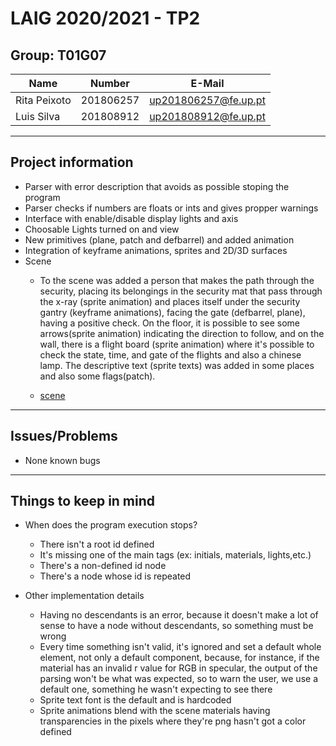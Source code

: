 # LAIG 2020/2021 - TP2

## Group: T01G07

| Name             | Number    | E-Mail              |
| ---------------- | --------- | --------------------|
| Rita Peixoto     | 201806257 | up201806257@fe.up.pt|
| Luis Silva       | 201808912 | up201808912@fe.up.pt|


----
## Project information
- Parser with error description that avoids as possible stoping the program
- Parser checks if numbers are floats or ints and gives propper warnings
- Interface with enable/disable display lights and axis
- Choosable Lights turned on and view
- New primitives (plane, patch and defbarrel) and added animation 
- Integration of keyframe animations, sprites and 2D/3D surfaces
- Scene
  - To the scene was added a person that makes the path through the security, placing its belongings in the security mat that pass through the x-ray (sprite animation) and places itself under the security gantry (keyframe animations), facing the gate (defbarrel, plane), having a positive check.  On the floor, it is possible to see some arrows(sprite animation) indicating the direction to follow, and on the wall, there is a flight board (sprite animation) where it's possible to check the state, time, and gate of the flights and also a chinese lamp. The descriptive text (sprite texts) was added in some places and also some flags(patch). 
  
   - [scene](https://git.fe.up.pt/laig/laig-2020-2021/t01/laig-t01-g07/-/blob/master/TP2/scenes/LAIG_TP2_T1G07.xml)
----
## Issues/Problems

- None known bugs

----
## Things to keep in mind
- When does the program execution stops?
  - There isn't a root id defined 
  - It's missing one of the main tags (ex: initials, materials, lights,etc.)
  - There's a non-defined id node
  - There's a node whose id is repeated
  
- Other implementation details
  - Having no descendants is an error, because it doesn't make a lot of sense to have a node without descendants, so something must be wrong
  - Every time something isn't valid, it's ignored and set a default whole element, not only a default component, because, for instance, if the material has an invalid r value for RGB in specular, the output of the parsing won't be what was expected, so to warn the user, we use a default one, something he wasn't expecting to see there
  - Sprite text font is the default and is hardcoded
  - Sprite animations blend with the scene materials having transparencies in the pixels where they're png hasn't got a color defined
